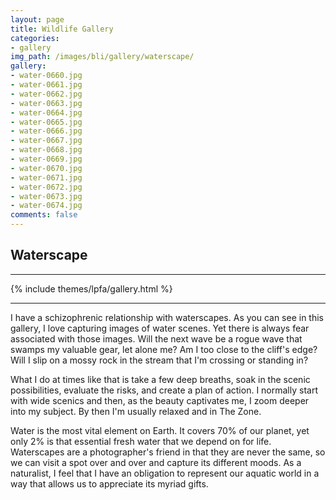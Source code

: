 ```yaml
---
layout: page
title: Wildlife Gallery
categories:
- gallery
img_path: /images/bli/gallery/waterscape/
gallery:
- water-0660.jpg- water-0661.jpg- water-0662.jpg- water-0663.jpg- water-0664.jpg- water-0665.jpg- water-0666.jpg- water-0667.jpg- water-0668.jpg- water-0669.jpg- water-0670.jpg- water-0671.jpg- water-0672.jpg- water-0673.jpg- water-0674.jpg
comments: false
---
```


## Waterscape

---

{% include themes/lpfa/gallery.html %}

---

I have a schizophrenic relationship with waterscapes. As you can see in this gallery, I love capturing images of water scenes. Yet there is always fear associated with those images. Will the next wave be a rogue wave that swamps my valuable gear, let alone me? Am I too close to the cliff's edge? Will I slip on a mossy rock in the stream that I'm crossing or standing in?

What I do at times like that is take a few deep breaths, soak in the scenic possibilities, evaluate the risks, and create a plan of action. I normally start with wide scenics and then, as the beauty captivates me, I zoom deeper into my subject. By then I'm usually relaxed and in The Zone.

Water is the most vital element on Earth. It covers 70% of our planet, yet only 2% is that essential fresh water that we depend on for life. Waterscapes are a photographer's friend in that they are never the same, so we can visit a spot over and over and capture its different moods. As a naturalist, I feel that I have an obligation to represent our aquatic world in a way that allows us to appreciate its myriad gifts.
